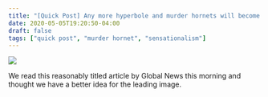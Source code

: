 ```yaml
---
title: "[Quick Post] Any more hyperbole and murder hornets will become transformers"
date: 2020-05-05T19:20:50-04:00
draft: false
tags: ["quick post", "murder hornet", "sensationalism"]
---
```


![](/images/QP-2020-05-05.gif)

We read this reasonably titled article by Global News this morning and thought we have a better idea for the leading image.
